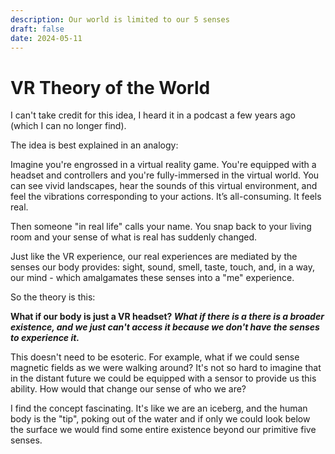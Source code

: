 ```yaml
---
description: Our world is limited to our 5 senses
draft: false
date: 2024-05-11
---
```


# VR Theory of the World

I can't take credit for this idea, I heard it in a podcast a few years ago (which I can no longer find).

The idea is best explained in an analogy:

Imagine you're engrossed in a virtual reality game. You're equipped with a headset and controllers and you're fully-immersed in the virtual world. You can see vivid landscapes, hear the sounds of this virtual environment, and feel the vibrations corresponding to your actions. It’s all-consuming. It feels real.

Then someone "in real life" calls your name. You snap back to your living room and your sense of what is real has suddenly changed.

Just like the VR experience, our real experiences are mediated by the senses our body provides: sight, sound, smell, taste, touch, and, in a way, our mind - which amalgamates these senses into a "me" experience. 

So the theory is this: 

**What if our body is just a VR headset? *What if there is a there is a broader existence, and we just can't access it because we don't have the senses to experience it.***

This doesn't need to be esoteric. For example, what if we could sense magnetic fields as we were walking around? It's not so hard to imagine that in the distant future we could be equipped with a sensor to provide us this ability. How would that change our sense of who we are? 

I find the concept fascinating. It's like we are an iceberg, and the human body is the "tip", poking out of the water and if only we could look below the surface we would find some entire existence beyond our primitive five senses.
